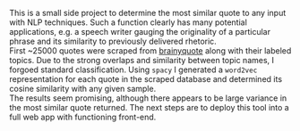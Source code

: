 This is a small side project to determine the most similar quote to any input with NLP techniques.
Such a function clearly has many potential applications, e.g. a speech writer gauging the originality of a particular phrase and its similarity to previously delivered rhetoric.  
First ~25000 quotes were scraped from [brainyquote](https://www.brainyquote.com/) along with their labeled topics. 
Due to the strong overlaps and similarity between topic names, I forgoed standard classification.
Using `spacy` I generated a `word2vec` representation for each quote in the scraped database and determined its cosine similarity with any given sample.  
The results seem promising, although there appears to be large variance in the most similar quote returned. 
The next steps are to deploy this tool into a full web app with functioning front-end.
